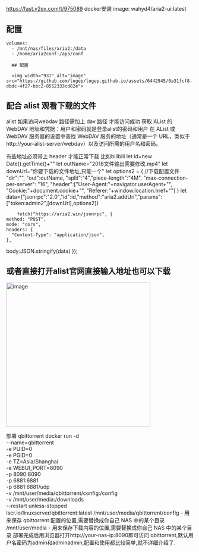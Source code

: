 https://fast.v2ex.com/t/975089
docker安装
 image: wahyd4/aria2-ui:latest

 ## 配置

    volumes:
      - /mnt/nas/files/aria2:/data
      - /home/aria2conf:/app/conf

      ## 配置

      <img width="931" alt="image" src="https://github.com/logep/logep.github.io/assets/6442945/0a31fcf8-dbdc-4f27-bbc2-8552333cd82e">
## 配合 alist 观看下载的文件
alist
如果访问webdav
路径需加上 dav 路径 才能访问成功
获取 AList 的 WebDAV 地址和凭据：用户和密码就是登录alist的密码和用户
在 AList 或 WebDAV 服务器的设置中查找 WebDAV 服务的地址（通常是一个 URL，类似于 http://your-alist-server/webdav）以及访问所需的用户名和密码。


有些地址必须带上 header 才能正常下载 比如bilibili
let id=new Date().getTime()+""
let outName="2018文件输出需要修改.mp4"
let downUrl="你要下载的文件地址,只能一个"
let options2 = { //下载配置文件
				"dir":"",
    "out":outName,
    "split":"4","piece-length":"4M",
				"max-connection-per-server": "16",
				"header":["User-Agent:"+navigator.userAgent+"", "Cookie:"+document.cookie+"", "Referer:"+window.location.href+""]
			}
let data={"jsonrpc":"2.0","id":id,"method":"aria2.addUri","params":["token:admin2",[downUrl],options2]}

        fetch("https://aria2.win/jsonrpc", {
    method: "POST",
    mode: "cors",
    headers: {
      "Content-Type": "application/json",
    },
   body:JSON.stringify(data)
  });


  ## 或者直接打开alist官网直接输入地址也可以下载 
  <img width="388" alt="image" src="https://github.com/logep/logep.github.io/assets/6442945/7e85517c-2324-4919-b2d2-4f6654032f82">


部署 qbittorrent
docker run -d \
  --name=qbittorrent \
  -e PUID=0 \
  -e PGID=0 \
  -e TZ=Asia/Shanghai \
  -e WEBUI_PORT=8090 \
  -p 8090:8090 \
  -p 6881:6881 \
  -p 6881:6881/udp \
  -v /mnt/user/media/qbittorrent/config:/config \
  -v /mnt/user/media:/downloads \
  --restart unless-stopped \
  lscr.io/linuxserver/qbittorrent:latest
/mnt/user/media/qbittorrent/config - 用来保存 qbittorrent 配置的位置,需要替换成你自己 NAS 中的某个目录
/mnt/user/media - 用来保存下载内容的位置,需要替换成你自己 NAS 中的某个目录
部署完成后用浏览器打开http://your-nas-ip:8090即可访问 qbittorrent,默认用户名密码为admin和adminadmin,配置和使用都比较简单,就不详细介绍了.

